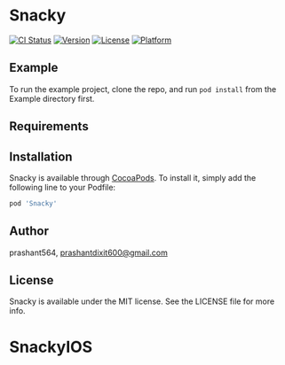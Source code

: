 # Snacky

[![CI Status](https://img.shields.io/travis/prashant564/Snacky.svg?style=flat)](https://travis-ci.org/prashant564/Snacky)
[![Version](https://img.shields.io/cocoapods/v/Snacky.svg?style=flat)](https://cocoapods.org/pods/Snacky)
[![License](https://img.shields.io/cocoapods/l/Snacky.svg?style=flat)](https://cocoapods.org/pods/Snacky)
[![Platform](https://img.shields.io/cocoapods/p/Snacky.svg?style=flat)](https://cocoapods.org/pods/Snacky)

## Example

To run the example project, clone the repo, and run `pod install` from the Example directory first.

## Requirements

## Installation

Snacky is available through [CocoaPods](https://cocoapods.org). To install
it, simply add the following line to your Podfile:

```ruby
pod 'Snacky'
```

## Author

prashant564, prashantdixit600@gmail.com

## License

Snacky is available under the MIT license. See the LICENSE file for more info.
# SnackyIOS
